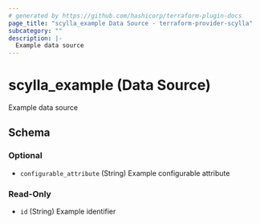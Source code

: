 ```yaml
---
# generated by https://github.com/hashicorp/terraform-plugin-docs
page_title: "scylla_example Data Source - terraform-provider-scylla"
subcategory: ""
description: |-
  Example data source
---
```


# scylla_example (Data Source)

Example data source



<!-- schema generated by tfplugindocs -->
## Schema

### Optional

- `configurable_attribute` (String) Example configurable attribute

### Read-Only

- `id` (String) Example identifier



